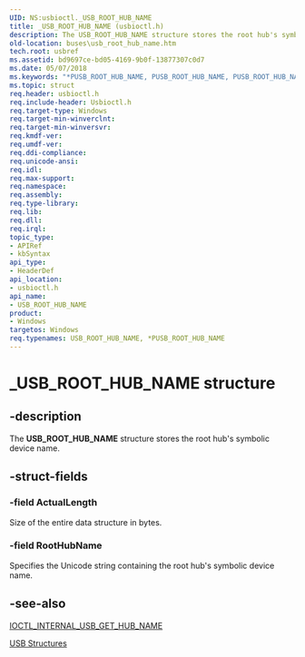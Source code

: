 ```yaml
---
UID: NS:usbioctl._USB_ROOT_HUB_NAME
title: _USB_ROOT_HUB_NAME (usbioctl.h)
description: The USB_ROOT_HUB_NAME structure stores the root hub's symbolic device name.
old-location: buses\usb_root_hub_name.htm
tech.root: usbref
ms.assetid: bd9697ce-bd05-4169-9b0f-13877307c0d7
ms.date: 05/07/2018
ms.keywords: "*PUSB_ROOT_HUB_NAME, PUSB_ROOT_HUB_NAME, PUSB_ROOT_HUB_NAME structure pointer [Buses], USB_ROOT_HUB_NAME, USB_ROOT_HUB_NAME structure [Buses], _USB_ROOT_HUB_NAME, buses.usb_root_hub_name, usbioctl/PUSB_ROOT_HUB_NAME, usbioctl/USB_ROOT_HUB_NAME, usbstrct_a285af0b-6144-46a0-bfbf-640b3073047a.xml"
ms.topic: struct
req.header: usbioctl.h
req.include-header: Usbioctl.h
req.target-type: Windows
req.target-min-winverclnt: 
req.target-min-winversvr: 
req.kmdf-ver: 
req.umdf-ver: 
req.ddi-compliance: 
req.unicode-ansi: 
req.idl: 
req.max-support: 
req.namespace: 
req.assembly: 
req.type-library: 
req.lib: 
req.dll: 
req.irql: 
topic_type:
- APIRef
- kbSyntax
api_type:
- HeaderDef
api_location:
- usbioctl.h
api_name:
- USB_ROOT_HUB_NAME
product:
- Windows
targetos: Windows
req.typenames: USB_ROOT_HUB_NAME, *PUSB_ROOT_HUB_NAME
---
```


# _USB_ROOT_HUB_NAME structure


## -description


The <b>USB_ROOT_HUB_NAME</b> structure stores the root hub's symbolic device name.


## -struct-fields




### -field ActualLength

Size of the entire data structure in bytes.


### -field RootHubName

Specifies the Unicode string containing the root hub's symbolic device name.


## -see-also




<a href="https://msdn.microsoft.com/library/windows/hardware/ff537259">IOCTL_INTERNAL_USB_GET_HUB_NAME</a>



<a href="https://msdn.microsoft.com/library/windows/hardware/ff540160">USB Structures</a>
 

 

